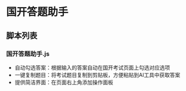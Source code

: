 # 国开答题助手

## 脚本列表

### 国开答题助手.js
- 自动勾选答案：根据输入的答案自动在国开考试页面上勾选对应选项
- 一键复制题目：将考试题目复制到剪贴板，方便粘贴到AI工具中获取答案
- 提供简洁界面：在页面右上角添加操作面板
